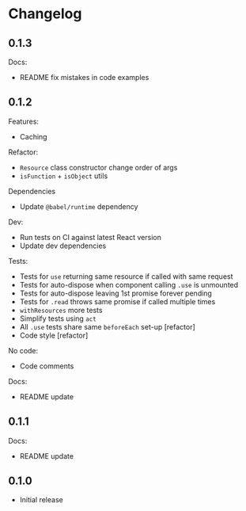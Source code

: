 # Changelog

## 0.1.3

Docs:

* README fix mistakes in code examples

## 0.1.2

Features:

* Caching

Refactor:

* `Resource` class constructor change order of args
* `isFunction` + `isObject` utils

Dependencies

* Update `@babel/runtime` dependency

Dev:

* Run tests on CI against latest React version
* Update dev dependencies

Tests:

* Tests for `use` returning same resource if called with same request
* Tests for auto-dispose when component calling `.use` is unmounted
* Tests for auto-dispose leaving 1st promise forever pending
* Tests for `.read` throws same promise if called multiple times
* `withResources` more tests
* Simplify tests using `act`
* All `.use` tests share same `beforeEach` set-up [refactor]
* Code style [refactor]

No code:

* Code comments

Docs:

* README update

## 0.1.1

Docs:

* README update

## 0.1.0

* Initial release
